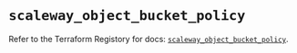 # `scaleway_object_bucket_policy`

Refer to the Terraform Registory for docs: [`scaleway_object_bucket_policy`](https://registry.terraform.io/providers/scaleway/scaleway/2.39.0/docs/resources/object_bucket_policy).

